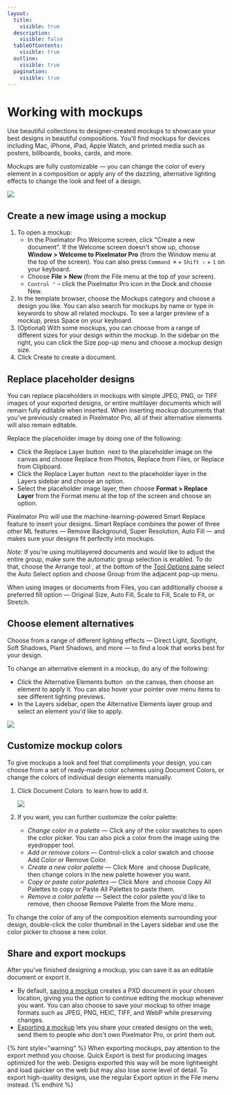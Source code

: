 ```yaml
---
layout:
  title:
    visible: true
  description:
    visible: false
  tableOfContents:
    visible: true
  outline:
    visible: true
  pagination:
    visible: true
---
```


# Working with mockups

Use beautiful collections to designer-created mockups to showcase your best designs in beautiful compositions. You'll find mockups for devices including Mac, iPhone, iPad, Apple Watch, and printed media such as posters, billboards, books, cards, and more.

Mockups are fully customizable — you can change the color of every element in a composition or apply any of the dazzling, alternative lighting effects to change the look and feel of a design.

![](https://help.pixelmator.com/pixelmator-pro/3.5/assets/English/1663832564000.jpeg)

## Create a new image using a mockup

1. To open a mockup:
   * In the Pixelmator Pro Welcome screen, click "Create a new document". If the Welcome screen doesn't show up, choose **Window > Welcome to Pixelmator Pro** (from the Window menu at the top of the screen). You can also press `Command ⌘` + `Shift ⇧` + `1` on your keyboard.
   * Choose **File > New** (from the File menu at the top of your screen).
   * `Control ⌃` – click the Pixelmator Pro icon in the Dock and choose New.
2. In the template browser, choose the Mockups category and choose a design you like. You can also search for mockups by name or type in keywords to show all related mockups. To see a larger preview of a mockup, press Space on your keyboard.
3. (Optional) With some mockups, you can choose from a range of different sizes for your design within the mockup. In the sidebar on the right, you can click the Size pop-up menu and choose a mockup design size.
4. Click Create to create a document.

## Replace placeholder designs

You can replace placeholders in mockups with simple JPEG, PNG, or TIFF images of your exported designs, or entire multilayer documents which will remain fully editable when inserted. When inserting mockup documents that you've previously created in Pixelmator Pro, all of their alternative elements will also remain editable.

Replace the placeholder image by doing one of the following:

* Click the Replace Layer button <img src="https://help.pixelmator.com/pixelmator-pro/3.5/assets/English/1663672798000.png" alt="" data-size="line"> next to the placeholder image on the canvas and choose Replace from Photos, Replace from Files, or Replace from Clipboard.
* Click the Replace Layer button <img src="https://help.pixelmator.com/pixelmator-pro/3.5/assets/English/1663672798000.png" alt="" data-size="line"> next to the placeholder layer in the Layers sidebar and choose an option.
* Select the placeholder image layer, then choose **Format > Replace Layer** from the Format menu at the top of the screen and choose an option.

Pixelmator Pro will use the machine-learning-powered Smart Replace feature to insert your designs. Smart Replace combines the power of three other ML features — Remove Background, Super Resolution, Auto Fill — and makes sure your designs fit perfectly into mockups.

_Note:_ If you're using multilayered documents and would like to adjust the entire group, make sure the automatic group selection is enabled. To do that, choose the Arrange tool <img src="https://help.pixelmator.com/pixelmator-pro/3.5/assets/English/1590505056000.png" alt="" data-size="line">, at the bottom of the [Tool Options pane](https://www.pixelmator.com/support/guide/pixelmator-pro/#glossary) select the Auto Select option and choose Group from the adjacent pop-up menu.

When using images or documents from Files, you can additionally choose a preferred fill option — Original Size, Auto Fill, Scale to Fill, Scale to Fit, or Stretch.

## Choose element alternatives

Choose from a range of different lighting effects — Direct Light, Spotlight, Soft Shadows, Plant Shadows, and more — to find a look that works best for your design.

To change an alternative element in a mockup, do any of the following:

* Click the Alternative Elements button <img src="https://help.pixelmator.com/pixelmator-pro/3.5/assets/English/1663673742000.png" alt="" data-size="line"> on the canvas, then choose an element to apply it. You can also hover your pointer over menu items to see different lighting previews.
* In the Layers sidebar, open the Alternative Elements layer group and select an element you'd like to apply.

![](https://help.pixelmator.com/pixelmator-pro/3.5/assets/English/1663834634000.jpeg)

## Customize mockup colors

To give mockups a look and feel that compliments your design, you can choose from a set of ready-made color schemes using Document Colors, or change the colors of individual design elements manually.

1.  Click Document Colors <img src="https://help.pixelmator.com/pixelmator-pro/3.5/assets/English/1663671997000.png" alt="" data-size="line"> to learn how to add it.

    ![](https://help.pixelmator.com/pixelmator-pro/3.5/assets/English/1663834627000.jpeg)
2. If you want, you can further customize the color palette:
   * _Change color in a palette_ — Click any of the color swatches to open the color picker. You can also pick a color from the image using the eyedropper tool.
   * _Add or remove colors_ — Control-click a color swatch and choose Add Color or Remove Color.
   * _Create a new color palette_ — Click More <img src="https://help.pixelmator.com/pixelmator-pro/3.5/assets/English/1605111967000.png" alt="" data-size="line"> and choose Duplicate, then change colors in the new palette however you want.
   * _Copy or paste color palettes_ — Click More <img src="https://help.pixelmator.com/pixelmator-pro/3.5/assets/English/1605111967000.png" alt="" data-size="line"> and choose Copy All Palettes to copy or Paste All Palettes to paste them.
   * _Remove a color palette_ — Select the color palette you'd like to remove, then choose Remove Palette from the More menu <img src="https://help.pixelmator.com/pixelmator-pro/3.5/assets/English/1605111967000.png" alt="" data-size="line">.

To change the color of any of the composition elements surrounding your design, double-click the color thumbnail in the Layers sidebar and use the color picker to choose a new color.

## Share and export mockups

After you've finished designing a mockup, you can save it as an editable document or export it.

* By default, [saving a mockup](https://www.pixelmator.com/support/guide/pixelmator-pro/637) creates a PXD document in your chosen location, giving you the option to continue editing the mockup whenever you want. You can also choose to save your mockup to other image formats such as JPEG, PNG, HEIC, TIFF, and WebP while preserving changes.
* [Exporting a mockup](https://www.pixelmator.com/support/guide/pixelmator-pro/798) lets you share your created designs on the web, send them to people who don't own Pixelmator Pro, or print them out.

{% hint style="warning" %}
When exporting mockups, pay attention to the export method you choose. Quick Export is best for producing images optimized for the web. Designs exported this way will be more lightweight and load quicker on the web but may also lose some level of detail. To export high-quality designs, use the regular Export option in the File menu instead.
{% endhint %}

